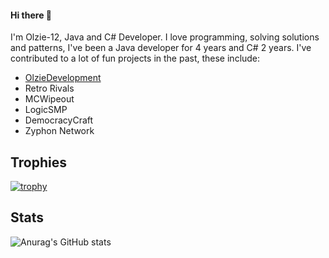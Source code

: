#### Hi there 👋

I'm Olzie-12, Java and C# Developer. I love programming, solving solutions and patterns, I've been a Java developer for 4 years and C# 2 years.
I've contributed to a lot of fun projects in the past, these include:
- [OlzieDevelopment](https://olziedev.com)
- Retro Rivals
- MCWipeout
- LogicSMP
- DemocracyCraft
- Zyphon Network

## Trophies
[![trophy](https://github-profile-trophy.vercel.app/?username=olzie-12&theme=onedark)](https://github.com/ryo-ma/github-profile-trophy)

## Stats
![Anurag's GitHub stats](https://github-readme-stats.vercel.app/api?username=Olzie-12&show_icons=true&theme=midnight-purple)
